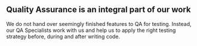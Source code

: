 ## Quality Assurance is an integral part of our work

We do not hand over seemingly finished features to QA for testing. Instead, our QA Specialists work with us and help us to apply the right testing strategy before, during and after writing code.
